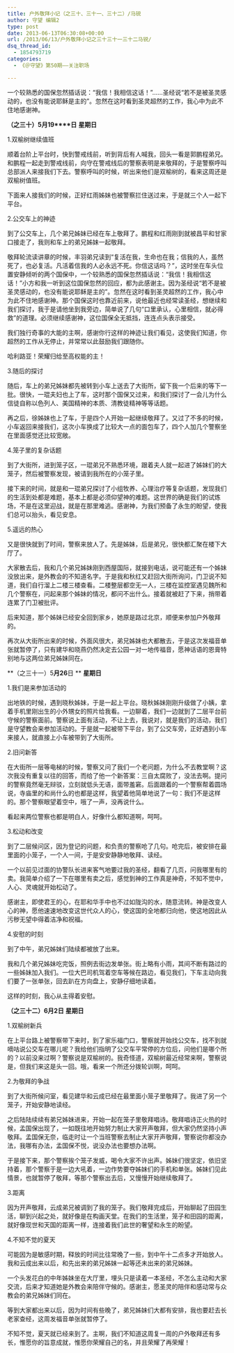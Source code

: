 ```yaml
---
title: 户外敬拜小记（之三十、三十一、三十二）/马锐
author: 守望 编辑2
type: post
date: 2013-06-13T06:30:08+00:00
url: /2013/06/13/户外敬拜小记之三十三十一三十二马锐/
dsq_thread_id:
  - 1854793719
categories:
  - 《＠守望》第50期——关注职场

---
```

一个较熟悉的国保忽然插话说：“我信！我相信这话！”……圣经说“若不是被圣灵感动的，也没有能说耶稣是主的”。忽然在这时看到圣灵超然的工作，我心中为此不住地感谢神。<!--more-->

<strong class="mceWPmore" title="更多...">（之三十）5</strong>**月19****日** **星期日**

1.双榆树继续值班

顺着台阶上平台时，快到警戒线前，听到背后有人喊我，回头一看是郭鹏程弟兄。和鹏程一起走到警戒线前，向守在警戒线后的警察表明是来敬拜的，于是警察呼叫总部派人来接我们下去。警察呼叫的时候，听出来他们是双榆树的，看来这周还是双榆树值班。

下面来人接我们的时候，正好红雨姊妹也被警察拦住送过来，于是就三个人一起下平台。

2.公交车上的神迹

到了公交车上，几个弟兄姊妹已经在车上敬拜了。鹏程和红雨刚到就被昌平和甘家口接走了，我则和车上的弟兄姊妹一起敬拜。

敬拜轮流读讲章的时候，丰羽弟兄读到“复活在我，生命也在我；信我的人，虽然死了，也必复活。凡活着信我的人必永远不死。你信这话吗？”，这时坐在车头位置安静倾听的两个国保中，一个较熟悉的国保忽然插话说：“我信！我相信这话！”小方和我一听到这位国保忽然的回应，都为此感谢主。因为圣经说“若不是被圣灵感动的，也没有能说耶稣是主的”。忽然在这时看到圣灵超然的工作，我心中为此不住地感谢神。那个国保这时也靠近前来，说他最近也经常读圣经，想继续和我们探讨，我于是请他坐到我旁边，简单说了几句“口里承认，心里相信，就必得救”的道理。必须继续感谢神，这位国保全无抵挡，连连点头表示接受。

我们独行奇事的大能的主啊，感谢你行这样的神迹让我们看见，这使我们知道，你超然的工作从无停止，并常常以此鼓励我们跟随你。

哈利路亚！荣耀归给至高权能的主！

3.随后的探讨

随后，车上的弟兄姊妹都先被转到小车上送去了大街所，留下我一个后来的等下一批。很快，一琨夫妇也上了车，这时那个国保又过来，和我们探讨了一会儿为什么信徒自称以色列人、美国精神的本质、清教徒精神等等话题。

再之后，徐姊妹也上了车，于是四个人开始一起继续敬拜了。又过了不多的时候，小车返回来接我们，这次小车换成了比较大一点的面包车了，四个人加几个警察坐在里面感觉还比较宽敞。

4.笼子里的复杂话题

到了大街所，进到笼子区，一琨弟兄不熟悉环境，跟着夫人就一起进了姊妹们的大笼子，然后被警察发现，被请到我所在的小笼子里。

接下来的时间，就是和一琨弟兄探讨了小组牧养、心理治疗等复杂话题，发现我们的生活到处都是难题，基本上都是必须仰望神的难题。这世界的确是我们的试炼场，不是在这里迎战，就是在那里难逃。感谢神，为我们预备了永生的盼望，使我们总可以抬头，看见安息。

5.遥远的热心

又是很快就到了时间，警察来放人了。先是姊妹，后是弟兄，很快都汇聚在楼下大厅了。

大家散去后，我和几个弟兄姊妹刚到西屋国际，就接到电话，说可能还有一个姊妹没放出来，是外教会的不知道名字。于是我和秋红又赶回大街所询问，门卫说不知道，我们自行溜上二楼三楼查看。二楼整层都空无一人，三楼在监控室遇见魏所和几个警察在，问起来那个姊妹的情况，都问不出什么。接着就被赶了下来，捎带着连累了门卫被批评。

后来知道，那个姊妹已经安全回到家乡，她原是路过北京，顺便来参加户外敬拜的。

再次从大街所出来的时候，外面风很大，弟兄姊妹也大都散去，于是这次发福音单张就暂停了，只有建华和晓燕仍然决定去公园一对一地传福音，愿神话语的恩膏特别地与这两位弟兄姊妹同在。

**（之三十一）5****月26****日 ** **星期日**

1.我们是来参加活动的

出地铁的时候，遇到晓秋姊妹，于是一起上平台。晓秋姊妹刚刚升级做了小姨，拿着手机里刚出生的小外甥女的照片给我看。一边聊着，我们一边就到了二层平台前守候的警察面前。警察说上面有活动，不让上去，我说对，就是我们的活动，我们是守望教会来参加活动的。于是就一起被带下平台，到了公交车旁，正好遇到小车来接人，就直接上小车被带到了大街所。

2.旧问新答

在大街所一层等电梯的时候，警察又问了我们一个老问题，为什么不去教堂啊？这次我没有重复以往的回答，而给了他一个新答案：三自太腐败了，没法去啊。提问的警察竟然毫无辩驳，立刻就低头无语，面带羞窘。后面跟着的一个警察帮着圆场说，寺庙里的和尚什么的也都是这样，我望着他简单地说了一句：我们不是这样的。那个警察眼望着空中，哦了一声，没再说什么。

看起来两位警察也都是明白人，好像什么都知道啊，呵呵。

3.松动和改变

到了二层候问区，因为登记的问题，和负责的警察呛了几句。呛完后，被安排在最里面的小笼子，一个人一间，于是安安静静地敬拜、读经。

一个以前见过面的协警队长进来客气地要过我的圣经，翻看了几页，问我哪里有的卖。我简单介绍了一下在哪里有卖之后，感觉到神的工作真是神奇，不知不觉中，人心、灵魂就开始松动了。

感谢主，即使君王的心，在耶和华手中也不过如陇沟的水，随意流转。神是改变人心的神，愿他速速地改变这世代众人的心，使这国的全地都归向他，使这地因此从污秽无望中得着洁净和祝福。

4.安慰的时刻

到了中午，弟兄姊妹们陆续都被放了出来。

我和几个弟兄姊妹吃完饭，照例去街边发单张。街上略有小雨，其间不断有路过的一些姊妹加入我们。一位大巴司机驾着空车等候在路边，看见我们，下车主动向我们要了一张单张，回去趴在方向盘上，安静仔细地读着。

这样的时刻，我心从主得着安慰。

**（之三十二）6****月2****日** **星期日**

1.双榆树新兵

在上平台路上被警察带下来时，到了家乐福门口，警察就开始找公交车，找不到就嘀咕说公交车在哪儿呢？我给他们指明了公交车平常停的方位后，问他们是哪个所的？以前没来过啊？警察说是双榆树的。我奇怪道，双榆树最近经常来啊，警察说是，但我们来这是头一回。哦，看来一个所还分拨轮训啊，呵呵。

2.为敬拜的争战

到了大街所候问室，看见建华和云成已经在最里面小笼子里敬拜了。我进了另一个笼子，开始安静地读经。

之后陆陆续续有弟兄姊妹进来，开始一起在笼子里敬拜唱诗。敬拜唱诗正火热的时候，孟国保出现了，一如既往地开始努力制止大家开声敬拜，但大家仍然坚持小声敬拜。孟国保无奈，临走时让一个当班警察去制止大家开声敬拜，警察说你都没办法，我哪有办法，孟国保不悦，说没办法也要想办法啊。

于是接下来，那个警察挨个笼子发威，喝令大家不许出声。姊妹们很坚定，依旧坚持着，那个警察于是一边大吼着，一边作势要夺姊妹们的手机和单张。姊妹们见此情景，也就暂停了敬拜，等那个警察出去后，又慢慢开始继续敬拜了。

3.距离

因为开声敬拜，云成弟兄被调到了我的笼子。我们敬拜完成后，开始聊起了田园生活，聊到兴起之处，就好像是在构画天堂。在我们的生活里，笼子和田园的距离，就好像现世和天国的距离一样，连接着我们此世的奢望和永生的盼望。

4.不知不觉的夏天

可能因为是敏感时期，释放的时间比往常晚了一些，到中午十二点多才开始放人。我和云成出来以后，和先出来的弟兄姊妹一起等还未出来的弟兄姊妹。

一个头发花白的中年姊妹坐在大厅里，埋头只是读着一本圣经，不怎么主动和大家交流，后来才知道她是外教会来陪伴守候的。感谢主，愿圣灵的陪伴和感动常与众教会的弟兄姊妹们同在。

等到大家都出来以后，因为时间有些晚了，弟兄姊妹们大都有安排，我也要赶去长老家查经，这周发福音单张就暂停了。

不知不觉，夏天就已经来到了。主啊，我们不知道这周复一周的户外敬拜还有多长，惟愿你的旨意成就，惟愿你荣耀自己的名，并且荣耀了再荣耀！
